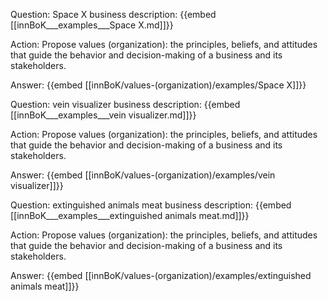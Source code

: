 Question: Space X business description:
{{embed [[innBoK___examples___Space X.md]]}}

Action: Propose values (organization): the principles, beliefs, and attitudes that guide the behavior and decision-making of a business and its stakeholders.

Answer:
{{embed [[innBoK/values-(organization)/examples/Space X]]}}

Question: vein visualizer business description:
{{embed [[innBoK___examples___vein visualizer.md]]}}

Action: Propose values (organization): the principles, beliefs, and attitudes that guide the behavior and decision-making of a business and its stakeholders.

Answer:
{{embed [[innBoK/values-(organization)/examples/vein visualizer]]}}

Question: extinguished animals meat business description:
{{embed [[innBoK___examples___extinguished animals meat.md]]}}

Action: Propose values (organization): the principles, beliefs, and attitudes that guide the behavior and decision-making of a business and its stakeholders.

Answer:
{{embed [[innBoK/values-(organization)/examples/extinguished animals meat]]}}



